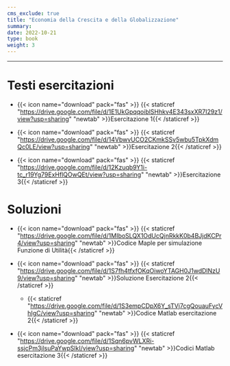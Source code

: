 ```yaml
---
cms_exclude: true
title: "Economia della Crescita e della Globalizzazione"
summary: 
date: 2022-10-21
type: book
weight: 3
---
```

---

# Testi esercitazioni
- {{< icon name="download" pack="fas" >}} {{< staticref "https://drive.google.com/file/d/1E1UkGpqqoiblSHhkv4E343sxXR7I29z1/view?usp=sharing" "newtab" >}}Esercitazione 1{{< /staticref >}}

- {{< icon name="download" pack="fas" >}} {{< staticref "https://drive.google.com/file/d/14VbwvUCO2CKmkSSv5wbu5TpkXdmQc0LE/view?usp=sharing" "newtab" >}}Esercitazione 2{{< /staticref >}}

- {{< icon name="download" pack="fas" >}} {{< staticref "https://drive.google.com/file/d/12Kzuqb9Y1i-tc_r19Yg79ExHflQOwQEt/view?usp=sharing" "newtab" >}}Esercitazione 3{{< /staticref >}}

# Soluzioni

- {{< icon name="download" pack="fas" >}} {{< staticref "https://drive.google.com/file/d/1MIboSLQX1OdUcQjnRkkK0b4BJjdKCPr4/view?usp=sharing" "newtab" >}}Codice Maple per simulazione Funzione di Utilità{{< /staticref >}}

- {{< icon name="download" pack="fas" >}} {{< staticref "https://drive.google.com/file/d/1S7fh4tfxfOKqOiwoYTAGH0J1wdDlNzU9/view?usp=sharing" "newtab" >}}Soluzione Esercitazione 2{{< /staticref >}} 
  + {{< staticref "https://drive.google.com/file/d/1S3empCDpX6Y_sTVj7cgQouauFycVhIgC/view?usp=sharing" "newtab" >}}Codice Matlab  esercitazione 2{{< /staticref >}} 
  
- {{< icon name="download" pack="fas" >}} {{< staticref "https://drive.google.com/file/d/1Sqn6pvWLXRi-ssjcPm3jlsuPaYwpSlkI/view?usp=sharing" "newtab" >}}Codici Matlab esercitazione 3{{< /staticref >}}
